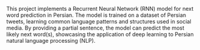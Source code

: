 This project implements a Recurrent Neural Network (RNN) model for next word prediction in Persian. The model is trained on a dataset of Persian tweets, learning common language patterns and structures used in social media. By providing a partial sentence, the model can predict the most likely next word(s), showcasing the application of deep learning to Persian natural language processing (NLP).
